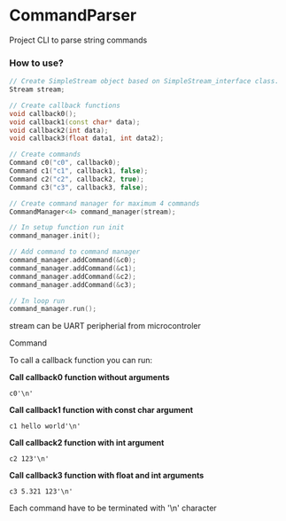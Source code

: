# CommandParser 
Project CLI to parse string commands

### How to use?
```cpp
// Create SimpleStream object based on SimpleStream_interface class.
Stream stream;

// Create callback functions
void callback0();
void callback1(const char* data);
void callback2(int data);
void callback3(float data1, int data2);

// Create commands
Command c0("c0", callback0);
Command c1("c1", callback1, false);
Command c2("c2", callback2, true);
Command c3("c3", callback3, false);

// Create command manager for maximum 4 commands
CommandManager<4> command_manager(stream);

// In setup function run init
command_manager.init();

// Add command to command manager
command_manager.addCommand(&c0);
command_manager.addCommand(&c1);
command_manager.addCommand(&c2);
command_manager.addCommand(&c3);

// In loop run
command_manager.run();
```

stream can be UART peripherial from microcontroler

Command 

To call a callback function you can run:

**Call callback0 function without arguments**
```
c0'\n'
```

**Call callback1 function with const char argument**
```
c1 hello world'\n'
```

**Call callback2 function with int argument**
```
c2 123'\n'
```

**Call callback3 function with float and int arguments**
```
c3 5.321 123'\n'
```

Each command have to be terminated with '\n' character 
